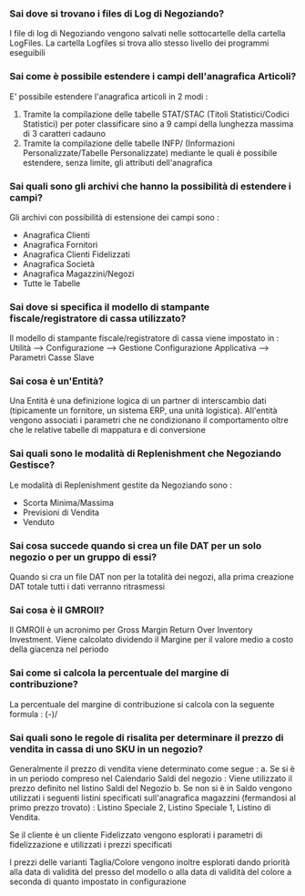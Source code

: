 ### **Sai dove si trovano i files di Log di Negoziando?**

I file di log di Negoziando vengono salvati nelle sottocartelle della cartella LogFiles.
La cartella Logfiles si trova allo stesso livello dei programmi eseguibili
### **Sai come è possibile estendere i campi dell'anagrafica Articoli?**

E' possibile estendere l'anagrafica articoli in 2 modi : 
1. Tramite la compilazione delle tabelle STAT/STAC (Titoli Statistici/Codici Statistici) per poter classificare sino a 9 campi della lunghezza massima di 3 caratteri cadauno
2. Tramite la compilazione delle tabelle INFP/ (Informazioni Personalizzate/Tabelle Personalizzate) mediante le quali è possibile estendere, senza limite, gli attributi dell'anagrafica
### **Sai quali sono gli archivi che hanno la possibilità di estendere i campi?**

Gli archivi con possibilità di estensione dei campi sono : 
- Anagrafica Clienti
- Anagrafica Fornitori
- Anagrafica Clienti Fidelizzati
- Anagrafica Società
- Anagrafica Magazzini/Negozi
- Tutte le Tabelle
### **Sai dove si specifica il modello di stampante fiscale/registratore di cassa utilizzato?**

Il modello di stampante fiscale/registratore di cassa viene impostato in : 
Utilità --> Configurazione --> Gestione Configurazione Applicativa --> Parametri Casse Slave
### **Sai cosa è un'Entità?**

Una Entità è una definizione logica di un partner di interscambio dati (tipicamente un fornitore, un sistema ERP, una unità logistica).
All'entità vengono associati i parametri che ne condizionano il comportamento oltre che le relative tabelle di mappatura e di conversione
### **Sai quali sono le modalità di Replenishment che Negoziando Gestisce?**

Le modalità di Replenishment gestite da Negoziando sono : 
- Scorta Minima/Massima
- Previsioni di Vendita
- Venduto
### **Sai cosa succede quando si crea un file DAT per un solo negozio o per un gruppo di essi?**

Quando si cra un file DAT non per la totalità dei negozi, alla prima creazione DAT totale tutti i dati verranno ritrasmessi
### **Sai cosa è il GMROII?**

Il GMROII è un acronimo per Gross Margin Return Over Inventory Investment.
Viene calcolato dividendo il Margine per il valore medio a costo della giacenza nel periodo
### **Sai come si calcola la percentuale del margine di contribuzione?**

La percentuale del margine di contribuzione si calcola con la seguente formula : 
(<VendutoNettoIva>-<CostodelVenduto>)/<VendutoNettoIva>
### **Sai quali sono le regole di risalita per determinare il prezzo di vendita in cassa di uno SKU in un negozio?**

Generalmente il prezzo di vendita viene determinato come segue : 
a. Se si è in un periodo compreso nel Calendario Saldi del negozio :  Viene utilizzato il prezzo definito nel listino Saldi del Negozio
b. Se non si è in Saldo vengono utilizzati i seguenti listini specificati sull'anagrafica magazzini (fermandosi al primo prezzo trovato) :  Listino Speciale 2, Listino Speciale 1, Listino di Vendita.

Se il cliente è un cliente Fidelizzato vengono esplorati i parametri di fidelizzazione e utilizzati i prezzi specificati

I prezzi delle varianti Taglia/Colore vengono inoltre esplorati dando priorità alla data di validità del presso del modello o alla data di validità del colore a seconda di quanto impostato in configurazione
